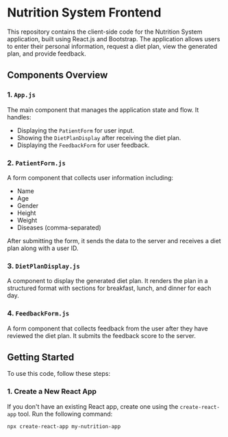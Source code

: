 # Nutrition System Frontend

This repository contains the client-side code for the Nutrition System application, built using React.js and Bootstrap. The application allows users to enter their personal information, request a diet plan, view the generated plan, and provide feedback.

## Components Overview

### 1. `App.js`

The main component that manages the application state and flow. It handles:
- Displaying the `PatientForm` for user input.
- Showing the `DietPlanDisplay` after receiving the diet plan.
- Displaying the `FeedbackForm` for user feedback.

### 2. `PatientForm.js`

A form component that collects user information including:
- Name
- Age
- Gender
- Height
- Weight
- Diseases (comma-separated)

After submitting the form, it sends the data to the server and receives a diet plan along with a user ID.

### 3. `DietPlanDisplay.js`

A component to display the generated diet plan. It renders the plan in a structured format with sections for breakfast, lunch, and dinner for each day.

### 4. `FeedbackForm.js`

A form component that collects feedback from the user after they have reviewed the diet plan. It submits the feedback score to the server.

## Getting Started

To use this code, follow these steps:

### 1. Create a New React App

If you don't have an existing React app, create one using the `create-react-app` tool. Run the following command:

```bash
npx create-react-app my-nutrition-app
